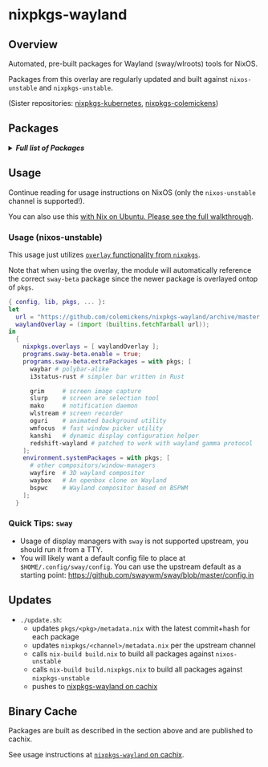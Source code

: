 # nixpkgs-wayland

## Overview

Automated, pre-built packages for Wayland (sway/wlroots) tools for NixOS.

Packages from this overlay are regularly updated and built against `nixos-unstable` and `nixpkgs-unstable`.

(Sister repositories: [nixpkgs-kubernetes](https://github.com/colemickens/nixpkgs-kubernetes), [nixpkgs-colemickens](https://github.com/colemickens/nixpkgs-colemickens))

## Packages

<details><summary><em><b>Full list of Packages</b></em></summary>

<!--pkgs-->
| Attribute Name | Last Upstream Commit Time |
| -------------- | ------------------------- |
| nixpkgs/nixos-unstable | [2018-12-29 17:29](https://github.com/nixos/nixpkgs-channels/commits/201d739b0ffbebceb444864d1856babcd1a666a8) |
| nixpkgs/nixpkgs-unstable | [2019-01-02 20:26](https://github.com/nixos/nixpkgs-channels/commits/b0f40b7851309ed20524f0b05bd4b1dda13d4ea4) |
| pkgs/fmt | [2019-01-02 16:05](https://github.com/fmtlib/fmt/commits/39623a7400026a7ec492aa813f11f3a3b9f4479c) |
| pkgs/wlroots | [2019-01-03 14:14](https://github.com/swaywm/wlroots/commits/bcf48931db14f24fcd35a6999969864ca2539d32) |
| pkgs/sway-beta | [2019-01-03 09:52](https://github.com/swaywm/sway/commits/ee5013463467fb8eb6e08b0ebdf384ad2c1783a0) |
| pkgs/slurp | [2018-11-21 23:50](https://github.com/emersion/slurp/commits/95d8ec7e6b706961ffba3705033a9f57636aa65c) |
| pkgs/grim | [2018-12-20 05:19](https://github.com/emersion/grim/commits/4731977e9b0a55269f299225202006f86c8f1814) |
| pkgs/mako | [2018-11-24 14:32](https://github.com/emersion/mako/commits/a0e798a582bd7bcaacca249778f11124e6610ae9) |
| pkgs/kanshi | [2018-11-23 09:56](https://github.com/emersion/kanshi/commits/216a27f84c35fa649827db5a81baae3110b64d89) |
| pkgs/wlstream | [2018-07-15 14:10](https://github.com/atomnuker/wlstream/commits/182076a94562b128c3a97ecc53cc68905ea86838) |
| pkgs/oguri | [2018-12-27 09:16](https://github.com/vilhalmer/oguri/commits/bc82b841e0d9667b266378818b9e026308756f75) |
| pkgs/waybar | [2018-12-28 15:06](https://github.com/Alexays/waybar/commits/afa1cc82875489092b6e53eb4a2e26528d6bd659) |
| pkgs/wayfire | [2019-01-03 13:38](https://github.com/WayfireWM/wayfire/commits/8bfc21f90ad93377ca59ccb3aa5e053025dd4660) |
| pkgs/wf-config | [2018-12-17 00:04](https://github.com/WayfireWM/wf-config/commits/6d3426e216ac62ffa035035f9c1bea074e184018) |
| pkgs/redshift-wayland | [2018-11-07 12:03](https://github.com/minus7/redshift/commits/420d0d534c9f03abc4d634a7d3d7629caf29b4b6) |
| pkgs/bspwc | [2018-12-29 15:21](https://github.com/Bl4ckb0ne/bspwc/commits/e72ff641bd30d3db153d879cea1cffd149931546) |
| pkgs/waybox | [2018-11-27 06:44](https://github.com/wizbright/waybox/commits/482d0a92f5530a5cbab8b0b913b653d4503015c4) |
| pkgs/wl-clipboard | [2018-12-30 01:54](https://github.com/bugaevc/wl-clipboard/commits/41279f75afe1af21703111c633fd3efdf1f75744) |
| pkgs/wmfocus | [2018-12-13 15:02](https://github.com/svenstaro/wmfocus/commits/d828eb712debbec1ae3d67d7a571e6e6a1c004dd) |
| pkgs/i3status-rust | [2018-12-24 09:01](https://github.com/greshake/i3status-rust/commits/31a595ee2b7ca84c3205560d96ec7bcf8ce02d0b) |
<!--pkgs-->

</details>

## Usage

Continue reading for usage instructions on NixOS (only the `nixos-unstable` channel is supported!).

You can also use this [with Nix on Ubuntu. Please see the full walkthrough](docs/sway-on-ubuntu/).

### Usage (nixos-unstable)

This usage just utilizes [`overlay` functionality from `nixpkgs`]().

Note that when using the overlay, the module will automatically reference the correct
`sway-beta` package since the newer package is overlayed ontop of `pkgs`.

```nix
{ config, lib, pkgs, ... }:
let
  url = "https://github.com/colemickens/nixpkgs-wayland/archive/master.tar.gz";
  waylandOverlay = (import (builtins.fetchTarball url));
in
  {
    nixpkgs.overlays = [ waylandOverlay ];
    programs.sway-beta.enable = true;
    programs.sway-beta.extraPackages = with pkgs; [
      waybar # polybar-alike
      i3status-rust # simpler bar written in Rust

      grim     # screen image capture
      slurp    # screen are selection tool
      mako     # notification daemon
      wlstream # screen recorder
      oguri    # animated background utility
      wmfocus  # fast window picker utility
      kanshi   # dynamic display configuration helper
      redshift-wayland # patched to work with wayland gamma protocol
    ];
    environment.systemPackages = with pkgs; [
      # other compositors/window-managers
      wayfire  # 3D wayland compositor
      waybox   # An openbox clone on Wayland
      bspwc    # Wayland compositor based on BSPWM
    ];
  }
```

### Quick Tips: `sway`

* Usage of display managers with `sway` is not supported upstream, you should run it from a TTY.
* You will likely want a default config file to place at `$HOME/.config/sway/config`. You can use the upstream default as a starting point: https://github.com/swaywm/sway/blob/master/config.in

## Updates

* `./update.sh`:
  * updates `pkgs/<pkg>/metadata.nix` with the latest commit+hash for each package
  * updates `nixpkgs/<channel>/metadata.nix` per the upstream channel
  * calls `nix-build build.nix` to build all packages against `nixos-unstable`
  * calls `nix-build build.nixpkgs.nix` to build all packages against `nixpkgs-unstable`
  * pushes to [nixpkgs-wayland on cachix](https://nixpkgs-wayland.cachix.org)

## Binary Cache

Packages are built as described in the section above and are published to cachix.

See usage instructions at [`nixpkgs-wayland` on cachix](https://nixpkgs-wayland.cachix.org).

